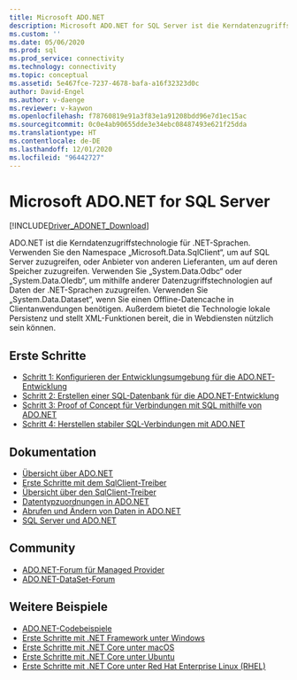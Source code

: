 ```yaml
---
title: Microsoft ADO.NET
description: Microsoft ADO.NET for SQL Server ist die Kerndatenzugriffstechnologie für .NET-Sprachen. Verwenden Sie den Namespace Microsoft.Data.SqlClient für den Zugriff auf SQL Server.
ms.custom: ''
ms.date: 05/06/2020
ms.prod: sql
ms.prod_service: connectivity
ms.technology: connectivity
ms.topic: conceptual
ms.assetid: 5e467fce-7237-4678-bafa-a16f32323d0c
author: David-Engel
ms.author: v-daenge
ms.reviewer: v-kaywon
ms.openlocfilehash: f78760819e91a3f83e1a91208bdd96e7d1ec15ac
ms.sourcegitcommit: 0c0e4ab90655dde3e34ebc08487493e621f25dda
ms.translationtype: HT
ms.contentlocale: de-DE
ms.lasthandoff: 12/01/2020
ms.locfileid: "96442727"
---
```

# <a name="microsoft-adonet-for-sql-server"></a>Microsoft ADO.NET for SQL Server

[!INCLUDE[Driver_ADONET_Download](../../includes/driver_adonet_download.md)]

ADO.NET ist die Kerndatenzugriffstechnologie für .NET-Sprachen. Verwenden Sie den Namespace „Microsoft.Data.SqlClient“, um auf SQL Server zuzugreifen, oder Anbieter von anderen Lieferanten, um auf deren Speicher zuzugreifen. Verwenden Sie „System.Data.Odbc“ oder „System.Data.Oledb“, um mithilfe anderer Datenzugriffstechnologien auf Daten der .NET-Sprachen zuzugreifen. Verwenden Sie „System.Data.Dataset“, wenn Sie einen Offline-Datencache in Clientanwendungen benötigen. Außerdem bietet die Technologie lokale Persistenz und stellt XML-Funktionen bereit, die in Webdiensten nützlich sein können.

## <a name="getting-started"></a>Erste Schritte
* [Schritt 1: Konfigurieren der Entwicklungsumgebung für die ADO.NET-Entwicklung](step-1-configure-development-environment-ado-net-development.md)
* [Schritt 2: Erstellen einer SQL-Datenbank für die ADO.NET-Entwicklung](step-2-create-sql-database-ado-net-development.md)
* [Schritt 3: Proof of Concept für Verbindungen mit SQL mithilfe von ADO.NET](step-3-connect-sql-ado-net.md)
* [Schritt 4: Herstellen stabiler SQL-Verbindungen mit ADO.NET](step-4-connect-resiliently-sql-ado-net.md)

## <a name="documentation"></a>Dokumentation
* [Übersicht über ADO.NET](/dotnet/framework/data/adonet/)
* [Erste Schritte mit dem SqlClient-Treiber](get-started-sqlclient-driver.md)
* [Übersicht über den SqlClient-Treiber](overview-sqlclient-driver.md)
* [Datentypzuordnungen in ADO.NET](data-type-mappings-ado-net.md)
* [Abrufen und Ändern von Daten in ADO.NET](retrieving-modifying-data.md)
* [SQL Server und ADO.NET](./sql/index.md)

## <a name="community"></a>Community
* [ADO.NET-Forum für Managed Provider](https://social.msdn.microsoft.com/Forums/home?forum=adodotnetdataproviders)
* [ADO.NET-DataSet-Forum](https://social.msdn.microsoft.com/Forums/home?forum=adodotnetdataset)

## <a name="more-samples"></a>Weitere Beispiele
* [ADO.NET-Codebeispiele](/dotnet/framework/data/adonet/ado-net-code-examples)
* [Erste Schritte mit .NET Framework unter Windows](https://www.microsoft.com/sql-server/developer-get-started/csharp/win/)
* [Erste Schritte mit .NET Core unter macOS](https://www.microsoft.com/sql-server/developer-get-started/csharp/macos/)
* [Erste Schritte mit .NET Core unter Ubuntu](https://www.microsoft.com/sql-server/developer-get-started/csharp/ubuntu/)
* [Erste Schritte mit .NET Core unter Red Hat Enterprise Linux (RHEL)](https://www.microsoft.com/sql-server/developer-get-started/csharp/rhel/)


